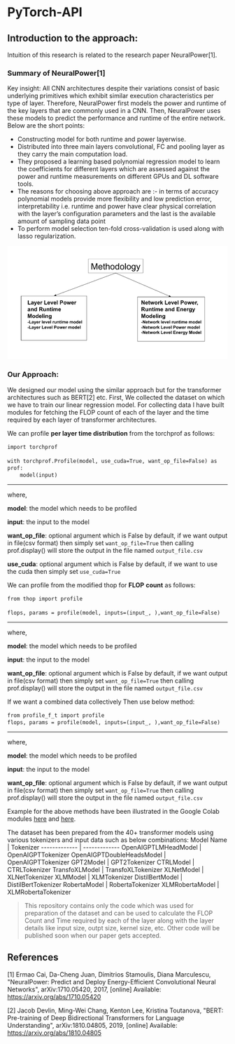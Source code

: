 # PyTorch-API

## Introduction to the approach:

Intuition of this research is related to the research paper NeuralPower[1]. 

### Summary of NeuralPower[1]

Key insight:
All CNN architectures despite their variations consist of basic underlying primitives which exhibit similar execution characteristics per type of layer. Therefore, NeuralPower first models the power and runtime of the key layers that are commonly used in a CNN. Then, NeuralPower uses these models to predict the performance and runtime of the entire network. Below are the short points:

- Constructing model for both runtime and power layerwise.
- Distributed into three main layers convolutional, FC and pooling layer as they carry the main computation load.
- They proposed a learning based polynomial regression model to learn the coefficients for different layers which are assessed against the power and runtime measurements on different GPUs and DL software tools.
- The reasons for choosing above approach are :- in terms of accuracy polynomial models provide more flexibility and low prediction error, interpretability i.e. runtime and power have clear physical correlation with the layer’s configuration parameters and the last is the available amount of sampling data point
- To perform model selection ten-fold cross-validation is used along with lasso regularization.
<p align="center">
<img src="/images/method_neuralpower.png"  alt="methodology image">
</p>

### Our Approach:
We designed our model using the similar approach but for the transformer architectures such as BERT[2] etc. First, We collected the dataset on which we have to train our linear regression model. For collecting data I have built modules for fetching the FLOP count of each of the layer and the time required by each layer of transformer architectures.

We can profile **per layer time distribution** from the torchprof as follows:

```
import torchprof

with torchprof.Profile(model, use_cuda=True, want_op_file=False) as prof:
    model(input)
```
---
where,

**model**:  the model which needs to be profiled 

**input**:  the input to the model

**want_op_file**:  optional argument which is False by default, if we want output in file(csv format) then simply set ```want_op_file=True``` then calling prof.display() will store the output in the file named ```output_file.csv``` 

**use_cuda**:  optional argument which is False by default, if we want to use the cuda then simply set ```use_cuda=True```

We can profile from the modified thop for **FLOP** **count** as follows:

```
from thop import profile

flops, params = profile(model, inputs=(input_, ),want_op_file=False)
```
---
where,

**model**:  the model which needs to be profiled 

**input**:  the input to the model

**want_op_file**:  optional argument which is False by default, if we want output in file(csv format) then simply set ```want_op_file=True``` then calling prof.display() will store the output in the file named ```output_file.csv``` 

If we want a combined data collectively Then use below method:

```
from profile_f_t import profile
flops, params = profile(model, inputs=(input_, ),want_op_file=False)
```
---
where,

**model**:  the model which needs to be profiled 

**input**:  the input to the model

**want_op_file**:  optional argument which is False by default, if we want output in file(csv format) then simply set ```want_op_file=True``` then calling prof.display() will store the output in the file named ```output_file.csv``` 

Example for the above methods have been illustrated in the Google Colab modules [here](https://colab.research.google.com/drive/1fRstwxk9FQ2JlgaaEChW1CFB_f0T1-cI?usp=sharing) and [here](https://colab.research.google.com/drive/1hHPaQOsaeyXmLv5ZfOL6uE-ToywCpyYy?usp=sharing).

The dataset has been prepared from the 40+ transformer models using various tokenizers and input data such as below combinations:
Model Name  | Tokenizer
------------- | -------------
OpenAIGPTLMHeadModel  | OpenAIGPTTokenizer 
OpenAIGPTDoubleHeadsModel  | OpenAIGPTTokenizer 
GPT2Model  | GPT2Tokenizer 
CTRLModel  | CTRLTokenizer 
TransfoXLModel  | TransfoXLTokenizer 
XLNetModel  | XLNetTokenizer 
XLMModel  | XLMTokenizer 
DistilBertModel  | DistilBertTokenizer 
RobertaModel  | RobertaTokenizer 
XLMRobertaModel  | XLMRobertaTokenizer 

> This repository contains only the code which was used for preparation of the dataset and can be used to calculate the FLOP Count and Time required by each of the layer along with the layer details like input size, outpt size, kernel size, etc. Other code will be published soon when our paper gets accepted.

## References

[1] Ermao Cai, Da-Cheng Juan, Dimitrios Stamoulis, Diana Marculescu, "NeuralPower: Predict and Deploy Energy-Efficient Convolutional Neural Networks", arXiv:1710.05420, 2017, [online] Available: https://arxiv.org/abs/1710.05420

[2] Jacob Devlin, Ming-Wei Chang, Kenton Lee, Kristina Toutanova, "BERT: Pre-training of Deep Bidirectional Transformers for Language Understanding", arXiv:1810.04805, 2019, [online] Available: https://arxiv.org/abs/1810.04805
